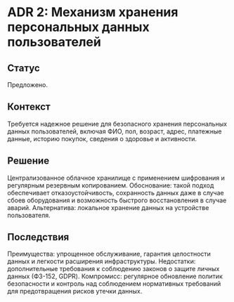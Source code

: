 # ADR 2: Механизм хранения персональных данных пользователей

## Статус
Предложено.

## Контекст
Требуется надежное решение для безопасного хранения персональных данных пользователей, включая ФИО, пол, возраст, адрес, платежные данные, историю покупок, сведения о здоровье и активности.

## Решение 
Централизованное облачное хранилище с применением шифрования и регулярным резервным копированием.
Обоснование: такой подход обеспечивает отказоустойчивость, сохранность данных даже в случае сбоев оборудования и возможность быстрого восстановления в случае аварий.
Альтернатива: локальное хранение данных на устройстве пользователя.

## Последствия 
Преимущества: упрощенное обслуживание, гарантия целостности данных и легкости расширения инфраструктуры.
Недостатки: дополнительные требования к соблюдению законов о защите личных данных (ФЗ-152, GDPR).
Компромисс: регулярное обновление политик безопасности и контроль над соблюдением нормативных требований для предотвращения рисков утечки данных.
